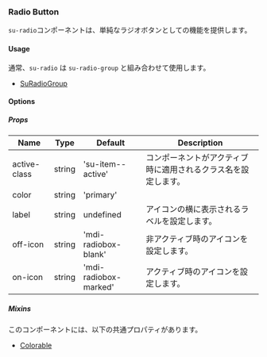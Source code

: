 ### Radio Button

`su-radio`コンポーネントは、単純なラジオボタンとしての機能を提供します。

<su-divider class="mb-8" />

#### Usage

通常、`su-radio` は `su-radio-group` と組み合わせて使用します。

- [SuRadioGroup](./SuRadioGroup)

#### Options

<sample class="mb-4" />

##### Props

|Name|Type|Default|Description|
|----|----|-------|-----------|
|active-class|string|'su-item--active'|コンポーネントがアクティブ時に適用されるクラス名を設定します。|
|color|string|'primary'||
|label|string|undefined|アイコンの横に表示されるラベルを設定します。|
|off-icon|string|'mdi-radiobox-blank'|非アクティブ時のアイコンを設定します。|
|on-icon|string|'mdi-radiobox-marked'|アクティブ時のアイコンを設定します。|

##### Mixins

このコンポーネントには、以下の共通プロパティがあります。

- [Colorable](../internals/mixins#Colorable)